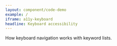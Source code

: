 ```yaml
---
layout: component/code-demo
example: /
iframe: a11y-keyboard
headline: Keyboard accessibility
---
```



How keyboard navigation works with keyword lists.
